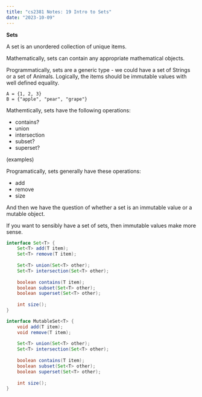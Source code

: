 ```yaml
---
title: "cs2381 Notes: 19 Intro to Sets"
date: "2023-10-09"
---
```


**Sets**

A set is an unordered collection of unique items.

Mathematically, sets can contain any appropriate mathematical objects.

Programmatically, sets are a generic type - we could have a set of
Strings or a set of Animals. Logically, the items should be immutable
values with well defined equality.

```
A = {1, 2, 3}
B = {"apple", "pear", "grape"}
```

Mathemtically, sets have the following operations:

 - contains?
 - union
 - intersection
 - subset?
 - superset?

(examples)

Programatically, sets generally have these operations:

 - add
 - remove
 - size

And then we have the question of whether a set is an immutable value
or a mutable object. 

If you want to sensibly have a set of sets, then immutable values make
more sense.

```java
interface Set<T> {
    Set<T> add(T item);
    Set<T> remove(T item);
    
    Set<T> union(Set<T> other);
    Set<T> intersection(Set<T> other);
    
    boolean contains(T item);
    boolean subset(Set<T> other);
    boolean superset(Set<T> other);
    
    int size();
}
```

```java
interface MutableSet<T> {
    void add(T item);
    void remove(T item);
    
    Set<T> union(Set<T> other);
    Set<T> intersection(Set<T> other);
    
    boolean contains(T item);
    boolean subset(Set<T> other);
    boolean superset(Set<T> other);
    
    int size();
}
```
